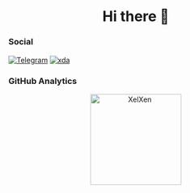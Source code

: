 <h1 align="center">Hi there 👋</h1>

### Social

<p align="left">
<a href="https://t.me/XelXen" target="blank"><img align="center" src="https://img.shields.io/badge/Telegram-2CA5E0?style=flat&logo=telegram&logoColor=white" alt="Telegram" /></a>
<a href="https://forum.xda-developers.com/m/xelxen.11603725/" target="blank"><img align="center" src="https://img.shields.io/badge/Xda-FE7A16?style=flat&logo=xda-developers&logoColor=white" alt="xda" /></a>
</p>

### GitHub Analytics

<p align="center">
<a href="https://github.com/XelXen">
  <img height="180em" align="center" src="https://github-readme-stats.vercel.app/api?username=XelXen&show_icons=true&locale=en&theme=tokyonight&include_all_commits=true&count_private=true" alt="XelXen"/>
</a>
</p>
